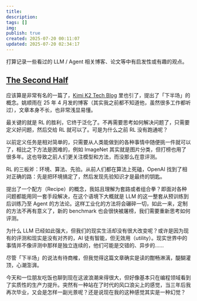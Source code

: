 ```yaml
---
title: 
description: 
tags: []
img: 
publish: true
created: 2025-07-20 00:11:07
updated: 2025-07-20 02:34:17
---
```

打算记录一些看过的 LLM / Agent 相关博客、论文等中有启发性或有趣的观点。

## [The Second Half](https://ysymyth.github.io/The-Second-Half/)

应该算是非常有名的一篇了，[Kimi K2 Tech Blog](https://moonshotai.github.io/Kimi-K2/) 里也引了，提出了「下半场」的概念。姚顺雨在 25 年 4 月发的博客（其实我之前都不知道他，虽然很多工作都听过），文章本身不长，也非常浅显易懂。

最关键的就是 RL 的胜利，它终于泛化了。不再需要思考如何解决问题了，只需要定义好问题，然后交给 RL 就可以了。可是为什么之前 RL 没有跑通呢？

以前定义任务是相对简单的，只需要从人类能做到的各种事情中随便挑一件就可以了，相比之下方法是困难的，例如 ImageNet 其实就是图片分类，但打榜也用了很多年。这也导致之前人们更关注模型和方法，而没那么在意评测。

RL 的三板斧：环境、算法、先验。从前人们都在算法上死磕，OpenAI 找到了相对正确的路：先是把环境搞定了，然后发现先验知识才是最终的钥匙。

提出了一个配方（Recipe）的概念，我姑且理解为套路或者组合拳？即面对各种问题都能用同一套手段解决，在这个语境下大概就是 LLM 的这一整套从预训练到后训练乃至 Agent 的方法论。这样工业化的方法将会碾碎一切，如此一来，定制的方法不再有意义了，新的 benchmark 也会很快被屠榜，我们需要重新思考如何评测。

为什么 LLM 已经如此强大，但我们的现实生活却没有很大改变呢？或许是因为现有的评测和现实是没有对齐的，AI 徒有智能，但无效用（utility）。现实世界中的事情并不像评测中那样是独立连续的，他们可能是交错的、异步的……

尽管「下半场」的说法有待商榷，但我觉得这篇文章确实是读的酣畅淋漓，醍醐灌顶，心潮澎湃。

今天和一位朋友吃饭也聊到现在这波浪潮来得很大，但好像基本只在编程领域看到了实质性的生产力提升。突然有一种站在了时代的风口浪尖上的感觉，当三年后我再次毕业，又会是怎样一副光景呢？还是说现在我的这种感觉其实是一种幻觉？




